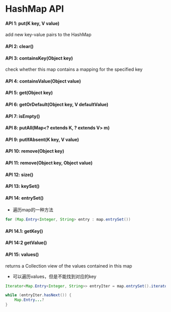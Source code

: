 # HashMap API

#### API 1: put(K key, V value)

add new key-value pairs to the HashMap



#### API 2: clear()



#### API 3: containsKey(Object key)

check whether this map contains a mapping for the specified key



#### API 4: containsValue(Object value)





#### API 5: get(Object key)





#### API 6: getOrDefault(Object key, V defaultValue)



#### API 7: isEmpty()



#### API 8: putAll(Map\<? extends K, ? extends V> m)



#### API 9: putIfAbsent(K key, V value)



#### API 10: remove(Object key)



#### API 11: remove(Object key, Object value)



#### API 12: size()



#### API 13: keySet()

#### API 14: entrySet()



* 遍历map的一种方法

```java
for (Map.Entry<Integer, String> entry : map.entrySet())
```

#### API 14.1: getKey()



#### API 14:2 getValue()

####

#### API 15: values()

returns a Collection view of the values contained in this map

* 可以遍历values，但是不能找到对应的key

```java
Iterator<Map.Entry<Integer, String>> entryIter = map.entrySet().iterator();

while (entryIter.hasNext()) {
    Map.Entry...?
}
```




